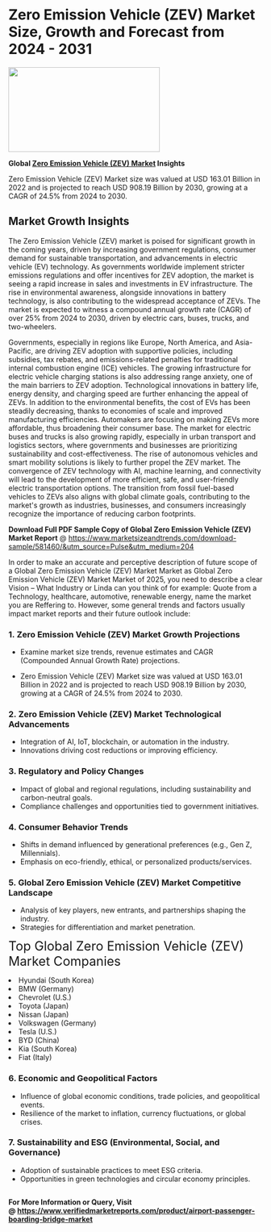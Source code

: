 <H1>Zero Emission Vehicle (ZEV) Market Size, Growth and Forecast from 2024 - 2031</H1><img class="aligncenter size-medium wp-image-584254" src="https://thirdeyenews.in/wp-content/uploads/2024/09/Global-Market-Research-300x168.jpeg" alt="" width="300" height="168" /><p><strong>Global&nbsp;<a href="https://www.marketsizeandtrends.com/download-sample/581460/&amp;utm_source=Pulse&amp;utm_medium=204">Zero Emission Vehicle (ZEV) Market</a> Insights</strong></p><p>Zero Emission Vehicle (ZEV) Market size was valued at USD 163.01 Billion in 2022 and is projected to reach USD 908.19 Billion by 2030, growing at a CAGR of 24.5% from 2024 to 2030.</p><p><h2>Market Growth Insights</h2> <p>The Zero Emission Vehicle (ZEV) market is poised for significant growth in the coming years, driven by increasing government regulations, consumer demand for sustainable transportation, and advancements in electric vehicle (EV) technology. As governments worldwide implement stricter emissions regulations and offer incentives for ZEV adoption, the market is seeing a rapid increase in sales and investments in EV infrastructure. The rise in environmental awareness, alongside innovations in battery technology, is also contributing to the widespread acceptance of ZEVs. The market is expected to witness a compound annual growth rate (CAGR) of over 25% from 2024 to 2030, driven by electric cars, buses, trucks, and two-wheelers. </p> <p>Governments, especially in regions like Europe, North America, and Asia-Pacific, are driving ZEV adoption with supportive policies, including subsidies, tax rebates, and emissions-related penalties for traditional internal combustion engine (ICE) vehicles. The growing infrastructure for electric vehicle charging stations is also addressing range anxiety, one of the main barriers to ZEV adoption. Technological innovations in battery life, energy density, and charging speed are further enhancing the appeal of ZEVs. In addition to the environmental benefits, the cost of EVs has been steadily decreasing, thanks to economies of scale and improved manufacturing efficiencies. Automakers are focusing on making ZEVs more affordable, thus broadening their consumer base. The market for electric buses and trucks is also growing rapidly, especially in urban transport and logistics sectors, where governments and businesses are prioritizing sustainability and cost-effectiveness. The rise of autonomous vehicles and smart mobility solutions is likely to further propel the ZEV market. The convergence of ZEV technology with AI, machine learning, and connectivity will lead to the development of more efficient, safe, and user-friendly electric transportation options. The transition from fossil fuel-based vehicles to ZEVs also aligns with global climate goals, contributing to the market's growth as industries, businesses, and consumers increasingly recognize the importance of reducing carbon footprints. </p><p><span class=""><strong>Download Full PDF Sample Copy of Global Zero Emission Vehicle (ZEV) Market Report</strong> @ <a href="https://www.marketsizeandtrends.com/download-sample/581460/&amp;utm_source=Pulse&amp;utm_medium=204" target="_blank">https://www.marketsizeandtrends.com/download-sample/581460/&amp;utm_source=Pulse&amp;utm_medium=204</a></span></p><p>In order to make an accurate and perceptive description of future scope of a Global&nbsp;Zero Emission Vehicle (ZEV) Market Market as Global&nbsp;Zero Emission Vehicle (ZEV) Market Market of 2025, you need to describe a clear Vision &ndash; What Industry or Linda can you think of for example: Quote from a Technology, healthcare, automotive, renewable energy, name the market you are Reffering to. However, some general trends and factors usually impact market reports and their future outlook include:</p><h3>1.&nbsp;<strong>Zero Emission Vehicle (ZEV) Market Growth Projections</strong></h3><ul><li>Examine market size trends, revenue estimates and CAGR (Compounded Annual Growth Rate) projections.</li><li><p>Zero Emission Vehicle (ZEV) Market size was valued at USD 163.01 Billion in 2022 and is projected to reach USD 908.19 Billion by 2030, growing at a CAGR of 24.5% from 2024 to 2030.</p></li></ul><h3>2.&nbsp;<strong>Zero Emission Vehicle (ZEV) Market Technological Advancements</strong></h3><ul><li>Integration of AI, IoT, blockchain, or automation in the industry.</li><li>Innovations driving cost reductions or improving efficiency.</li></ul><h3>3.&nbsp;<strong>Regulatory and Policy Changes</strong></h3><ul><li>Impact of global and regional regulations, including sustainability and carbon-neutral goals.</li><li>Compliance challenges and opportunities tied to government initiatives.</li></ul><h3>4.&nbsp;<strong>Consumer Behavior Trends</strong></h3><ul><li>Shifts in demand influenced by generational preferences (e.g., Gen Z, Millennials).</li><li>Emphasis on eco-friendly, ethical, or personalized products/services.</li></ul><h3>5.&nbsp;<strong>Global Zero Emission Vehicle (ZEV) Market Competitive Landscape</strong></h3><ul><li>Analysis of key players, new entrants, and partnerships shaping the industry.</li><li>Strategies for differentiation and market penetration.</li></ul><p data-pm-slice="1 1 []"><span style="color: inherit; font-family: inherit; font-size: 25px;">Top Global Zero Emission Vehicle (ZEV) Market Companies</span></p><div class="" data-test-id=""><p><li>Hyundai (South Korea)</li><li> BMW (Germany)</li><li> Chevrolet (U.S.)</li><li> Toyota (Japan)</li><li> Nissan (Japan)</li><li> Volkswagen (Germany)</li><li> Tesla (U.S.)</li><li> BYD (China)</li><li> Kia (South Korea)</li><li> Fiat (Italy)</li></p></div><h3>6.&nbsp;<strong>Economic and Geopolitical Factors</strong></h3><ul><li>Influence of global economic conditions, trade policies, and geopolitical events.</li><li>Resilience of the market to inflation, currency fluctuations, or global crises.</li></ul><h3>7.&nbsp;<strong>Sustainability and ESG (Environmental, Social, and Governance)</strong></h3><ul><li>Adoption of sustainable practices to meet ESG criteria.</li><li>Opportunities in green technologies and circular economy principles.</li></ul><h2><strong style="font-size: 14px;">For More Information or Query, Visit @&nbsp;</strong><a style="background-color: #ffffff; font-size: 14px;" href="https://www.marketsizeandtrends.com/report/zero-emission-vehicle-zev-market/" target="_blank">https://www.verifiedmarketreports.com/product/airport-passenger-boarding-bridge-market</a></h2>
